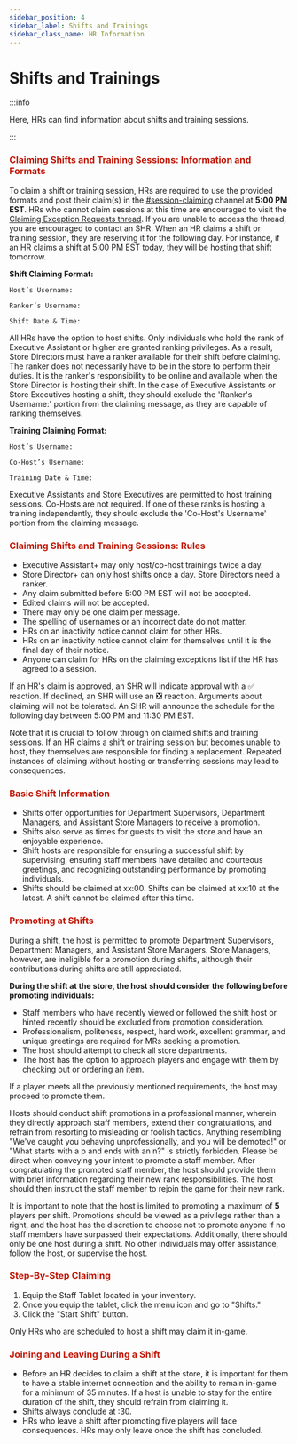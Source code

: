 ```yaml
---
sidebar_position: 4
sidebar_label: Shifts and Trainings
sidebar_class_name: HR Information
---
```


# Shifts and Trainings

:::info

Here, HRs can find information about shifts and training sessions.

:::

### <font color="#C21807">Claiming Shifts and Training Sessions: Information and Formats</font>

To claim a shift or training session, HRs are required to use the provided formats and post their claim(s) in the [#session-claiming](https://discord.com/channels/323081832071561216/889200177536196608) channel at **5:00 PM EST**. HRs who cannot claim sessions at this time are encouraged to visit the [Claiming Exception Requests thread](https://discord.com/channels/323081832071561216/1177015340803293184). If you are unable to access the thread, you are encouraged to contact an SHR. When an HR claims a shift or training session, they are reserving it for the following day. For instance, if an HR claims a shift at 5:00 PM EST today, they will be hosting that shift tomorrow.

**Shift Claiming Format:**

`Host’s Username:`

`Ranker’s Username:`

`Shift Date & Time:`

All HRs have the option to host shifts. Only individuals who hold the rank of Executive Assistant or higher are granted ranking privileges. As a result, Store Directors must have a ranker available for their shift before claiming. The ranker does not necessarily have to be in the store to perform their duties. It is the ranker's responsibility to be online and available when the Store Director is hosting their shift. In the case of Executive Assistants or Store Executives hosting a shift, they should exclude the 'Ranker's Username:' portion from the claiming message, as they are capable of ranking themselves.

**Training Claiming Format:**

`Host’s Username:`

`Co-Host’s Username:`

`Training Date & Time:`

Executive Assistants and Store Executives are permitted to host training sessions. Co-Hosts are not required. If one of these ranks is hosting a training independently, they should exclude the 'Co-Host's Username' portion from the claiming message.

### <font color="#C21807">Claiming Shifts and Training Sessions: Rules</font>

- Executive Assistant+ may only host/co-host trainings twice a day.
- Store Director+ can only host shifts once a day. Store Directors need a ranker.
- Any claim submitted before 5:00 PM EST will not be accepted.
- Edited claims will not be accepted.
- There may only be one claim per message.
- The spelling of usernames or an incorrect date do not matter.
- HRs on an inactivity notice cannot claim for other HRs.
- HRs on an inactivity notice cannot claim for themselves until it is the final day of their notice.
- Anyone can claim for HRs on the claiming exceptions list if the HR has agreed to a session.

If an HR's claim is approved, an SHR will indicate approval with a ✅ reaction. If declined, an SHR will use an ❎ reaction. Arguments about claiming will not be tolerated. An SHR will announce the schedule for the following day between 5:00 PM and 11:30 PM EST.

Note that it is crucial to follow through on claimed shifts and training sessions. If an HR claims a shift or training session but becomes unable to host, they themselves are responsible for finding a replacement. Repeated instances of claiming without hosting or transferring sessions may lead to consequences.


### <font color="#C21807">Basic Shift Information</font>
- Shifts offer opportunities for Department Supervisors, Department Managers, and Assistant Store Managers to receive a promotion.
- Shifts also serve as times for guests to visit the store and have an enjoyable experience.
- Shift hosts are responsible for ensuring a successful shift by supervising, ensuring staff members have detailed and courteous greetings, and recognizing outstanding performance by promoting individuals.
- Shifts should be claimed at xx:00. Shifts can be claimed at xx:10 at the latest. A shift cannot be claimed after this time.

### <font color="#C21807">Promoting at Shifts</font>
During a shift, the host is permitted to promote Department Supervisors, Department Managers, and Assistant Store Managers. Store Managers, however, are ineligible for a promotion during shifts, although their contributions during shifts are still appreciated.

__During the shift at the store, the host should consider the following before promoting individuals:__
- Staff members who have recently viewed or followed the shift host or hinted recently should be excluded from promotion consideration.
- Professionalism, politeness, respect, hard work, excellent grammar, and unique greetings are required for MRs seeking a promotion.
- The host should attempt to check all store departments.
- The host has the option to approach players and engage with them by checking out or ordering an item.

If a player meets all the previously mentioned requirements, the host may proceed to promote them.

Hosts should conduct shift promotions in a professional manner, wherein they directly approach staff members, extend their congratulations, and refrain from resorting to misleading or foolish tactics. Anything resembling "We've caught you behaving unprofessionally, and you will be demoted!" or "What starts with a p and ends with an n?" is strictly forbidden. Please be direct when conveying your intent to promote a staff member. After congratulating the promoted staff member, the host should provide them with brief information regarding their new rank responsibilities. The host should then instruct the staff member to rejoin the game for their new rank.

It is important to note that the host is limited to promoting a maximum of **5** players per shift. Promotions should be viewed as a privilege rather than a right, and the host has the discretion to choose not to promote anyone if no staff members have surpassed their expectations. Additionally, there should only be one host during a shift. No other individuals may offer assistance, follow the host, or supervise the host.

### <font color="#C21807">Step-By-Step Claiming</font>

1. Equip the Staff Tablet located in your inventory.
2. Once you equip the tablet, click the menu icon and go to "Shifts."
3. Click the "Start Shift" button.

Only HRs who are scheduled to host a shift may claim it in-game.


### <font color="#C21807">Joining and Leaving During a Shift</font>
- Before an HR decides to claim a shift at the store, it is important for them to have a stable internet connection and the ability to remain in-game for a minimum of 35 minutes. If a host is unable to stay for the entire duration of the shift, they should refrain from claiming it.
- Shifts always conclude at :30.
- HRs who leave a shift after promoting five players will face consequences. HRs may only leave once the shift has concluded.
